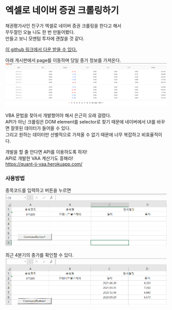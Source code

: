 # 엑셀로 네이버 증권 크롤링하기

채권평가사인 친구가 엑셀로 네이버 증권 크롤링을 한다고 해서  
무두절인 오늘 나도 한 번 만들어봤다.  
만들고 보니 모멘텀 투자에 괜찮을 것 같다.   

[이 github 링크에서 다운 받을 수 있다.](https://github.com/HanJaeJoon/Blog_Contents/blob/main/%EC%83%9D%EA%B0%81%EC%A0%95%EB%A6%AC/%ED%88%AC%EC%9E%90/20210729_%EC%97%91%EC%85%80_%EB%84%A4%EC%9D%B4%EB%B2%84_%ED%8C%8C%EC%9D%B4%EB%82%B8%EC%85%9C_%ED%81%AC%EB%A1%A4%EB%A7%81/files/VBA.xlsm)

아래 게시판에서 page를 이동하며 당일 종가 정보를 가져온다.
![](images/0.png)

VBA 문법을 찾아서 개발했어야 해서 은근히 오래 걸렸다.  
API가 아닌 크롤링은 DOM element를 selector로 찾기 때문에 네이버에서 UI를 바꾸면 잘못된 데이터가 들어올 수 있다.  
그리고 원하는 데이터만 선별적으로 가져올 수 없기 때문에 너무 복잡하고 비효율적이다.  

개발을 할 줄 안다면 API를 이용하도록 하자!  
API로 개발한 VAA 계산기도 흥해라!  
https://quant-jj-vaa.herokuapp.com/

### 사용방법  
종목코드를 입력하고 버튼을 누르면  
![](images/1.png)

최근 4분기의 종가를 확인할 수 있다.
![](images/2.png)